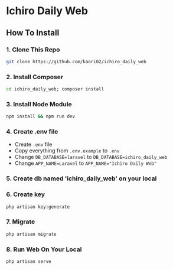 # Ichiro Daily Web

## How To Install

### 1. Clone This Repo

```sh
git clone https://github.com/kaori02/ichiro_daily_web
```

### 2. Install Composer

```sh
cd ichiro_daily_web; composer install
```

### 3. Install Node Module

```sh
npm install && npm run dev
```

### 4. Create .env file

- Create `.env` file
- Copy everything from `.env.example` to `.env`
- Change `DB_DATABASE=laravel` to `DB_DATABASE=ichiro_daily_web`
- Change `APP_NAME=Laravel` to `APP_NAME="Ichiro Daily Web"`

### 5. Create db named 'ichiro_daily_web' on your local

### 6. Create key

```sh
php artisan key:generate
```

### 7. Migrate

```sh
php artisan migrate
```

### 8. Run Web On Your Local

```sh
php artisan serve
```
